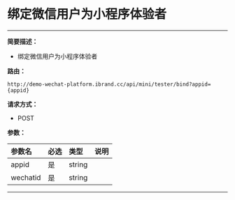 
# 绑定微信用户为小程序体验者
 ****

**简要描述：**


- 绑定微信用户为小程序体验者


**路由：**

```
http://demo-wechat-platform.ibrand.cc/api/mini/tester/bind?appid={appid}

```
**请求方式：**
- POST

**参数：**

|参数名|必选|类型|说明|
|:----    |:---|:----- |-----   |
|appid |是  |string |  |
|wechatid |是  |string |  |

 ****



